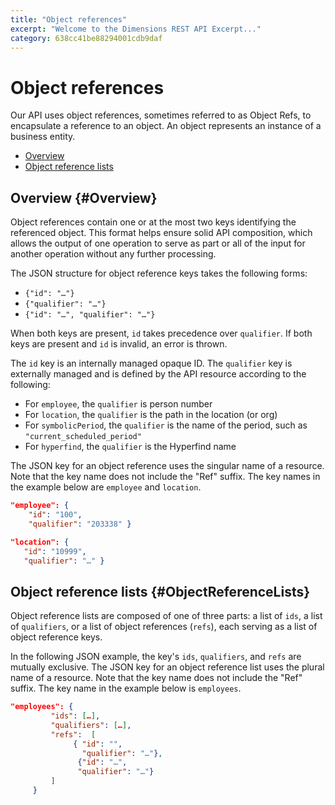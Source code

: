 ```yaml
---
title: "Object references"
excerpt: "Welcome to the Dimensions REST API Excerpt..."
category: 638cc41be88294001cdb9daf
---
```


# Object references

Our API uses object references, sometimes referred to as Object Refs, to encapsulate a reference to an object. An object represents an instance of a business entity.

* [Overview](#Overview)
* [Object reference lists](#ObjectReferenceLists)

## Overview {#Overview}

Object references contain one or at the most two keys identifying the referenced object. This format helps ensure solid API composition, which allows the output of one operation to serve as part or all of the input for another operation without any further processing. 

The JSON structure for object reference keys takes the following forms:

* `{"id": "…"}` 
* `{"qualifier": "…"}`
* `{"id": "…", "qualifier": "…"}`

When both keys are present, `id` takes precedence over `qualifier`. If both keys are present and `id` is invalid, an error is thrown. 

The `id` key is an internally managed opaque ID. The `qualifier` key is externally managed and is defined by the API resource according to the following:

* For `employee`, the `qualifier` is person number
* For `location`, the `qualifier` is the path in the location (or org)
* For `symbolicPeriod`, the `qualifier` is the name of the period, such as `"current_scheduled_period"`
* For `hyperfind`, the `qualifier` is the Hyperfind name

The JSON key for an object reference uses the singular name of a resource. Note that the key name does not include the "Ref" suffix. The key names in the example below are `employee` and `location`. 

``` json
"employee": {
    "id": "100",
    "qualifier": "203338" }

"location": {
   "id": "10999", 
   "qualifier": "…" }
```

## Object reference lists {#ObjectReferenceLists}

Object reference lists are composed of one of three parts: a list of `ids`, a list of `qualifiers`, or a list of object references (`refs`), each serving as a list of object reference keys. 

In the following JSON example, the key's `ids`, `qualifiers`, and `refs` are mutually exclusive. The JSON key for an object reference list uses the plural name of a resource. Note that the key name does not include the "Ref" suffix. The key name in the example below is `employees`. 

``` json
"employees": {
         "ids": […],
         "qualifiers": […],
         "refs":  [
              { "id": "",
                "qualifier": "…"},
               {"id": "…",
               "qualifier": "…"}
         ]
     }
```

